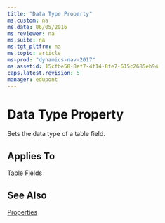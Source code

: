 ```yaml
---
title: "Data Type Property"
ms.custom: na
ms.date: 06/05/2016
ms.reviewer: na
ms.suite: na
ms.tgt_pltfrm: na
ms.topic: article
ms-prod: "dynamics-nav-2017"
ms.assetid: 15cfbe58-8ef7-4f14-8fe7-615c2685eb94
caps.latest.revision: 5
manager: edupont
---
```

# Data Type Property
Sets the data type of a table field.  
  
## Applies To  
 Table Fields  
  
## See Also  
 [Properties](Properties.md)